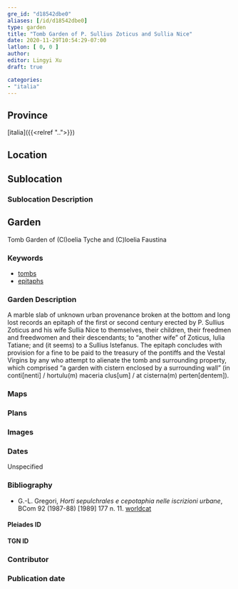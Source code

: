 ```yaml
---
gre_id: "d18542dbe0"
aliases: [/id/d18542dbe0]
type: garden
title: "Tomb Garden of P. Sullius Zoticus and Sullia Nice"
date: 2020-11-29T10:54:29-07:00
latlon: [ 0, 0 ]
author:
editor: Lingyi Xu
draft: true

categories:
- "italia"
---
```


## Province
[italia]({{<relref "..">}})

## Location

<!--### Location Description-->

<!-- LEAVE THIS BLANK FOR NOW -->

## Sublocation

### Sublocation Description

## Garden

Tomb Garden of (Cl)oelia Tyche and (C)loelia Faustina

### Keywords

- [tombs](http://vocab.getty.edu/page/aat/300005926)
- [epitaphs](http://vocab.getty.edu/page/aat/300028729)

### Garden Description
A marble slab of unknown urban provenance broken at the bottom and long lost records an epitaph of the first or second century erected by P. Sullius Zoticus and his wife Sullia Nice to themselves, their children, their freedmen and freedwomen and their descendants; to “another wife” of Zoticus, Iulia Tatiane; and (it seems) to a Sullius Istefanus. The epitaph concludes with provision for a fine to be paid to the treasury of the pontiffs and the Vestal Virgins by any who attempt to alienate the tomb and surrounding property, which comprised “a garden with cistern enclosed by a surrounding wall” (in conti[nenti] /   hortulu(m) maceria clus[um] / at cisterna(m) perten[dentem]). 	

### Maps

<!--
{{< image src="FILENAME" alt="ALT_TEXT" title="CAPTION" >}}
-->

### Plans

### Images

### Dates
Unspecified

### Bibliography
- G.-L. Gregori, *Horti sepulchrales e cepotaphia nelle iscrizioni urbane*, BCom 92 (1987-88) [1989] 177 n. 11. [worldcat](https://www.worldcat.org/title/horti-sepulchrales-e-cepotaphia-nelle-iscrizioni-urbane/oclc/886794800&referer=brief_results)

<!--#### Periodo ID-->

<!-- [PERIODO_ID](https://pleiades.stoa.org/places/PLEIADES_ID) -->

#### Pleiades ID

#### TGN ID

### Contributor

### Publication date

<!--### Related articles-->

<!-- Links to other related articles. Leave blank for now -->